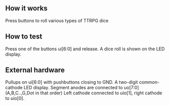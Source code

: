 <!---

This file is used to generate your project datasheet. Please fill in the information below and delete any unused
sections.

You can also include images in this folder and reference them in the markdown. Each image must be less than
512 kb in size, and the combined size of all images must be less than 1 MB.
-->

## How it works

Press buttons to roll various types of TTRPG dice

## How to test

Press one of the buttons ui[6:0] and release.
A dice roll is shown on the LED display.

## External hardware

Pullups on ui[6:0] with pushbuttons closing to GND.
A two-digit common-cathode LED display. Segment anodes are connected to uo[7:0] (A,B,C..,G,Dot in that order)
Left cathode connected to uio[1], right cathode to uio[0].

